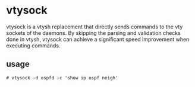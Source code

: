 # vtysock

vtysock is a vtysh replacement that directly sends commands to the vty sockets of the daemons.
By skipping the parsing and validation checks done in vtysh, vtysock can achieve a significant speed improvement when executing commands.

## usage

```
# vtysock -d ospfd -c 'show ip ospf neigh'
```
